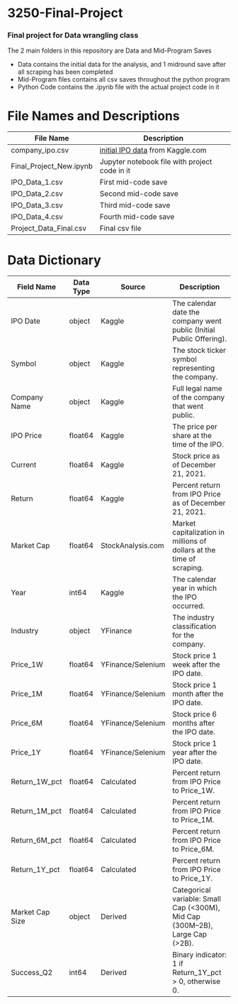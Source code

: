 # 3250-Final-Project
### Final project for Data wrangling class

The 2 main folders in this repository are Data and Mid-Program Saves
 - Data contains the initial data for the analysis, and 1 midround save after all scraping has been completed
 - Mid-Program files contains all csv saves throughout the python program
 - Python Code contains the .ipynb file with the actual project code in it

# File Names and Descriptions
| File Name | Description |
| ------ | ------ |
| company_ipo.csv | [initial IPO data] from Kaggle.com |
| Final_Project_New.ipynb | Jupyter notebook file with project code in it |
| IPO_Data_1.csv | First mid-code save |
| IPO_Data_2.csv | Second mid-code save |
| IPO_Data_3.csv | Third mid-code save |
| IPO_Data_4.csv | Fourth mid-code save |
| Project_Data_Final.csv | Final csv file |


[initial IPO data]: <https://www.kaggle.com/datasets/shivamb/company-ipos-2019-2021>

# Data Dictionary
| Field Name             | Data Type | Source                 | Description                                                                                 |
|-----------------------|----------|-------------------------|---------------------------------------------------------------------------------------------|
| IPO Date              | object   | Kaggle                  | The calendar date the company went public (Initial Public Offering).                          |
| Symbol                | object   | Kaggle                  | The stock ticker symbol representing the company.                                             |
| Company Name          | object   | Kaggle                  | Full legal name of the company that went public.                                               |
| IPO Price             | float64  | Kaggle                  | The price per share at the time of the IPO.                                                    |
| Current               | float64  | Kaggle                  | Stock price as of December 21, 2021.                                                           |
| Return                | float64  | Kaggle                  | Percent return from IPO Price as of December 21, 2021.                                         |
| Market Cap            | float64  | StockAnalysis.com        | Market capitalization in millions of dollars at the time of scraping.                          |
| Year                  | int64    | Kaggle                  | The calendar year in which the IPO occurred.                                                   |
| Industry              | object   | YFinance                | The industry classification for the company.                                                  |
| Price_1W              | float64  | YFinance/Selenium       | Stock price 1 week after the IPO date.                                                         |
| Price_1M              | float64  | YFinance/Selenium       | Stock price 1 month after the IPO date.                                                        |
| Price_6M              | float64  | YFinance/Selenium       | Stock price 6 months after the IPO date.                                                       |
| Price_1Y              | float64  | YFinance/Selenium       | Stock price 1 year after the IPO date.                                                         |
| Return_1W_pct         | float64  | Calculated              | Percent return from IPO Price to Price_1W.                                                     |
| Return_1M_pct         | float64  | Calculated              | Percent return from IPO Price to Price_1M.                                                     |
| Return_6M_pct         | float64  | Calculated              | Percent return from IPO Price to Price_6M.                                                     |
| Return_1Y_pct         | float64  | Calculated              | Percent return from IPO Price to Price_1Y.                                                     |
| Market Cap Size       | object   | Derived                 | Categorical variable: Small Cap (<300M), Mid Cap (300M–2B), Large Cap (>2B).                    |
| Success_Q2            | int64    | Derived                 | Binary indicator: 1 if Return_1Y_pct > 0, otherwise 0.                                          |

